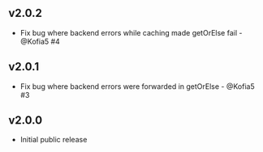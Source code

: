 v2.0.2
------
* Fix bug where backend errors while caching made getOrElse fail - @Kofia5 #4

v2.0.1
------
* Fix bug where backend errors were forwarded in getOrElse - @Kofia5 #3

v2.0.0
------
* Initial public release

